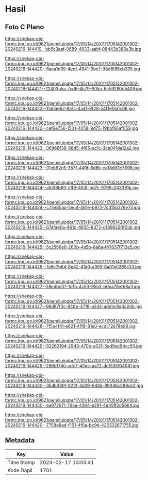 # Hasil

## Foto C Plano

https://sirekap-obj-formc.kpu.go.id/9621/pemilu/pdpr/17/05/14/20/01/1705142001002-20240216-144419--bb5c3aaf-0689-4833-aabf-08443b386e3b.jpg

https://sirekap-obj-formc.kpu.go.id/9621/pemilu/pdpr/17/05/14/20/01/1705142001002-20240216-144420--6aea1d99-4edf-4941-9bc7-98d8f85eb335.jpg

https://sirekap-obj-formc.kpu.go.id/9621/pemilu/pdpr/17/05/14/20/01/1705142001002-20240216-144421--22403a5a-7cd6-4b79-905a-6c59280d5409.jpg

https://sirekap-obj-formc.kpu.go.id/9621/pemilu/pdpr/17/05/14/20/01/1705142001002-20240216-144422--11a0ae62-8a1c-4a41-8f28-54f1e18a1c69.jpg

https://sirekap-obj-formc.kpu.go.id/9621/pemilu/pdpr/17/05/14/20/01/1705142001002-20240216-144422--cef6e756-1501-4058-9d75-19bbf66af059.jpg

https://sirekap-obj-formc.kpu.go.id/9621/pemilu/pdpr/17/05/14/20/01/1705142001002-20240216-144423--06968f39-88d5-4f65-ac1c-3ca041da12a2.jpg

https://sirekap-obj-formc.kpu.go.id/9621/pemilu/pdpr/17/05/14/20/01/1705142001002-20240216-144423--01cb62c6-357f-449f-8d8b-ca18d93c7698.jpg

https://sirekap-obj-formc.kpu.go.id/9621/pemilu/pdpr/17/05/14/20/01/1705142001002-20240216-144424--afd38b69-c1f9-403f-bd7c-9799c243381b.jpg

https://sirekap-obj-formc.kpu.go.id/9621/pemilu/pdpr/17/05/14/20/01/1705142001002-20240216-144424--c73e80aa-5ec4-461e-b973-7cd15b276e73.jpg

https://sirekap-obj-formc.kpu.go.id/9621/pemilu/pdpr/17/05/14/20/01/1705142001002-20240216-144425--67afae0a-461c-4805-8372-d1896260f0bb.jpg

https://sirekap-obj-formc.kpu.go.id/9621/pemilu/pdpr/17/05/14/20/01/1705142001002-20240216-144425--5c2556e0-260b-4a5b-8a8a-f47637f713e5.jpg

https://sirekap-obj-formc.kpu.go.id/9621/pemilu/pdpr/17/05/14/20/01/1705142001002-20240216-144426--7a8c7b64-8e42-41e0-a365-8a01e0265c33.jpg

https://sirekap-obj-formc.kpu.go.id/9621/pemilu/pdpr/17/05/14/20/01/1705142001002-20240216-144427--58edbc07-1d1b-4c53-95b3-b0da78efb8a3.jpg

https://sirekap-obj-formc.kpu.go.id/9621/pemilu/pdpr/17/05/14/20/01/1705142001002-20240216-144427--96d87f3c-84bb-4718-a2d4-addbc9a4a2db.jpg

https://sirekap-obj-formc.kpu.go.id/9621/pemilu/pdpr/17/05/14/20/01/1705142001002-20240216-144428--7f5e4f41-e621-41f8-81e0-ecdc12e78e99.jpg

https://sirekap-obj-formc.kpu.go.id/9621/pemilu/pdpr/17/05/14/20/01/1705142001002-20240216-144429--62263194-2943-470b-a031-5ad9ed64cc50.jpg

https://sirekap-obj-formc.kpu.go.id/9621/pemilu/pdpr/17/05/14/20/01/1705142001002-20240216-144429--286b1740-cdc7-40ec-aa72-dcf535f04941.jpg

https://sirekap-obj-formc.kpu.go.id/9621/pemilu/pdpr/17/05/14/20/01/1705142001002-20240216-144430--35db360f-922f-4d09-948b-99346c389cb2.jpg

https://sirekap-obj-formc.kpu.go.id/9621/pemilu/pdpr/17/05/14/20/01/1705142001002-20240216-144430--ea972971-76aa-4364-a291-4e45ff2d5664.jpg

https://sirekap-obj-formc.kpu.go.id/9621/pemilu/pdpr/17/05/14/20/01/1705142001002-20240216-144420--7758e8ad-f151-4f9a-bc9d-420532671755.jpg


## Metadata

| Key        | Value               |
| ---------- | ------------------- |
| Time Stamp | 2024-02-17 13:05:41 |
| Kode Dapil | 1701                |



